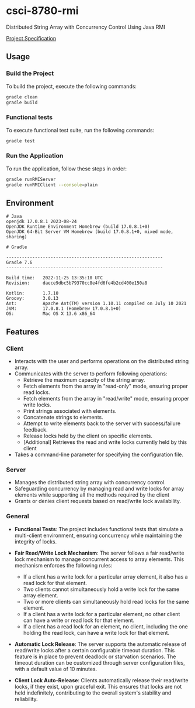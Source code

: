 # csci-8780-rmi

Distributed String Array with Concurrency Control Using Java RMI

[Project Specification](./docs/RemoteStringArray-JavaRMI.pdf)

## Usage

### Build the Project

To build the project, execute the following commands:

```bash
gradle clean
gradle build
```

### Functional tests

To execute functional test suite, run the following commands:

```bash
gradle test
```

### Run the Application

To run the application, follow these steps in order:

```bash
gradle runRMIServer
gradle runRMIClient --console=plain
```

## Environment

```
# Java
openjdk 17.0.8.1 2023-08-24
OpenJDK Runtime Environment Homebrew (build 17.0.8.1+0)
OpenJDK 64-Bit Server VM Homebrew (build 17.0.8.1+0, mixed mode, sharing)

# Gradle 

------------------------------------------------------------
Gradle 7.6
------------------------------------------------------------

Build time:   2022-11-25 13:35:10 UTC
Revision:     daece9dbc5b79370cc8e4fd6fe4b2cd400e150a8

Kotlin:       1.7.10
Groovy:       3.0.13
Ant:          Apache Ant(TM) version 1.10.11 compiled on July 10 2021
JVM:          17.0.8.1 (Homebrew 17.0.8.1+0)
OS:           Mac OS X 13.6 x86_64
```

## Features

### Client

- Interacts with the user and performs operations on the distributed string array.
- Communicates with the server to perform following operations:
  - Retrieve the maximum capacity of the string array.
  - Fetch elements from the array in "read-only" mode, ensuring proper read locks.
  - Fetch elements from the array in "read/write" mode, ensuring proper write locks.
  - Print strings associated with elements.
  - Concatenate strings to elements.
  - Attempt to write elements back to the server with success/failure feedback.
  - Release locks held by the client on specific elements.
  - [Additional] Retrieves the read and write locks currently held by this client
- Takes a command-line parameter for specifying the configuration file.

### Server

- Manages the distributed string array with concurrency control.
- Safeguarding concurrency by managing read and write locks for array elements while supporting all the methods required by the client  
- Grants or denies client requests based on read/write lock availability.

### General

- **Functional Tests**: The project includes functional tests that simulate a multi-client environment, ensuring concurrency while maintaining the integrity of locks.

- **Fair Read/Write Lock Mechanism**: The server follows a fair read/write lock mechanism to manage concurrent access to array elements. This mechanism enforces the following rules:
  - If a client has a write lock for a particular array element, it also has a read lock for that element.
  - Two clients cannot simultaneously hold a write lock for the same array element.
  - Two or more clients can simultaneously hold read locks for the same element.
  - If a client has a write lock for a particular element, no other client can have a write or read lock for that element.
  - If a client has a read lock for an element, no client, including the one holding the read lock, can have a write lock for that element.

- **Automatic Lock Release**: The server supports the automatic release of read/write locks after a certain configurable timeout duration. This feature is in place to prevent deadlock or starvation scenarios. The timeout duration can be customized through server configuration files, with a default value of 10 minutes.

- **Client Lock Auto-Release**: Clients automatically release their read/write locks, if they exist, upon graceful exit. This ensures that locks are not held indefinitely, contributing to the overall system's stability and reliability.
